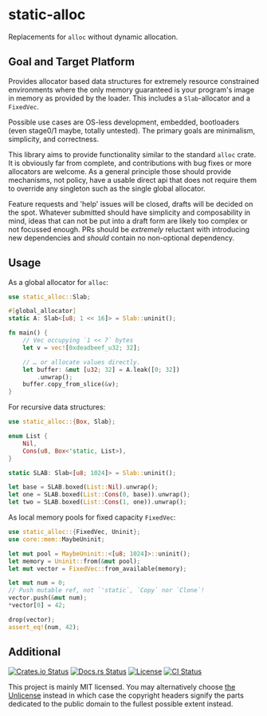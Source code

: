 # static-alloc

Replacements for `alloc` without dynamic allocation.

## Goal and Target Platform

Provides allocator based data structures for extremely resource constrained
environments where the only memory guaranteed is your program's image in memory
as provided by the loader. This includes a `Slab`-allocator and a `FixedVec`.

Possible use cases are OS-less development, embedded, bootloaders (even
stage0/1 maybe, totally untested). The primary goals are minimalism,
simplicity, and correctness.

This library aims to provide functionality similar to the standard `alloc`
crate. It is obviously far from complete, and contributions with bug fixes or
more allocators are welcome. As a general principle those should provide
mechanisms, not policy, have a usable direct api that does not require them to
override any singleton such as the single global allocator.

Feature requests and 'help' issues will be closed, drafts will be decided on
the spot. Whatever submitted should have simplicity and composability in mind,
ideas that can not be put into a draft form are likely too complex or not
focussed enough. PRs should be *extremely* reluctant with introducing new
dependencies and *should* contain no non-optional dependency.

## Usage

As a global allocator for `alloc`:

```rust
use static_alloc::Slab;

#[global_allocator]
static A: Slab<[u8; 1 << 16]> = Slab::uninit();

fn main() {
    // Vec occupying `1 << 7` bytes
    let v = vec![0xdeadbeef_u32; 32];

    // … or allocate values directly.
    let buffer: &mut [u32; 32] = A.leak([0; 32])
        .unwrap();
    buffer.copy_from_slice(&v);
}
```

For recursive data structures:

```rust
use static_alloc::{Box, Slab};

enum List {
    Nil,
    Cons(u8, Box<'static, List>),
}

static SLAB: Slab<[u8; 1024]> = Slab::uninit();

let base = SLAB.boxed(List::Nil).unwrap();
let one = SLAB.boxed(List::Cons(0, base)).unwrap();
let two = SLAB.boxed(List::Cons(1, one)).unwrap();
```

As local memory pools for fixed capacity `FixedVec`:

```rust
use static_alloc::{FixedVec, Uninit};
use core::mem::MaybeUninit;

let mut pool = MaybeUninit::<[u8; 1024]>::uninit();
let memory = Uninit::from(&mut pool);
let mut vector = FixedVec::from_available(memory);

let mut num = 0;
// Push mutable ref, not `'static`, `Copy` nor `Clone`!
vector.push(&mut num);
*vector[0] = 42;

drop(vector);
assert_eq!(num, 42);
```

## Additional
[![Crates.io Status](https://img.shields.io/crates/v/static-alloc.svg)](https://crates.io/crates/static-alloc)
[![Docs.rs Status](https://docs.rs/static-alloc/badge.svg)](https://docs.rs/static-alloc/)
[![License](https://img.shields.io/badge/license-MIT-blue.svg)](https://raw.githubusercontent.com/HeroicKatora/static-alloc/LICENSE)
[![CI Status](https://api.cirrus-ci.com/github/HeroicKatora/static-alloc.svg)](https://cirrus-ci.com/github/HeroicKatora/static-alloc)

This project is mainly MIT licensed. You may alternatively choose [the
Unlicense](http://unlicense.org/) instead in which case the copyright headers
signify the parts dedicated to the public domain to the fullest possible extent
instead.
